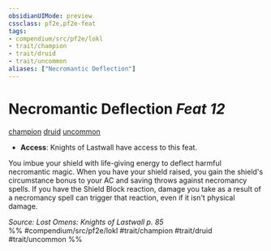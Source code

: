 ```yaml
---
obsidianUIMode: preview
cssclass: pf2e,pf2e-feat
tags:
- compendium/src/pf2e/lokl
- trait/champion
- trait/druid
- trait/uncommon
aliases: ["Necromantic Deflection"]
---
```

# Necromantic Deflection  *Feat 12*  
[champion](../../rules/traits/champion.md)  [druid](../../rules/traits/druid.md)  [uncommon](../../rules/traits/uncommon.md)  

- **Access**: Knights of Lastwall have access to this feat.

You imbue your shield with life-giving energy to deflect harmful necromantic magic. When you have your shield raised, you gain the shield's circumstance bonus to your AC and saving throws against necromancy spells. If you have the Shield Block reaction, damage you take as a result of a necromancy spell can trigger that reaction, even if it isn't physical damage.

*Source: Lost Omens: Knights of Lastwall p. 85*  
%% #compendium/src/pf2e/lokl #trait/champion #trait/druid #trait/uncommon %%